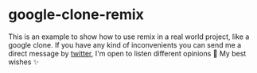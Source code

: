 # google-clone-remix

This is an example to show how to use remix in a real world project, like a google clone.
If you have any kind of inconvenients you can send me a direct message by [twitter](https://twitter.com/malvabombom), I'm open to listen different opinions 🙂
My best wishes ✨
